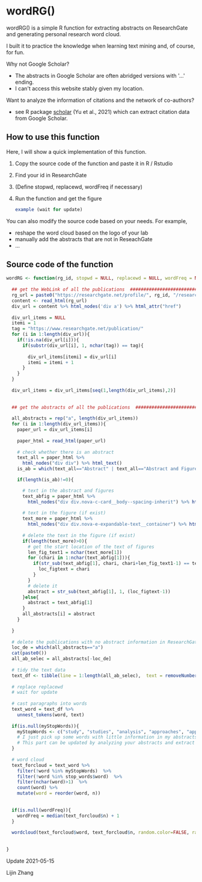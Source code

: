 # wordRG()

wordRG() is a simple R function for extracting abstracts on ResearchGate and generating personal research word cloud.  

I built it to practice the knowledge when learning text mining and, of course, for fun.

Why not Google Scholar?

- The abstracts in Google Scholar are often abridged versions with '...' ending.
- I can't access this website stably given my location.

Want to analyze the information of citations and the network of co-authors?

- see R package [scholar](https://cran.r-project.org/web/packages/scholar/) (Yu et al., 2021) which can extract citation data from Google Scholar.

## How to use this function

Here, I will show a quick implementation of this function.  

1. Copy the source code of the function and paste it in R / Rstudio

2. Find your id in ResearchGate

3. (Define stopwd, replacewd, wordFreq if necessary)

4. Run the function and get the figure

   ```R
   example (wait for update)
   ```

   



You can also modify the source code based on your needs. For example,

- reshape the word cloud based on the logo of your lab
- manually add the abstracts that are not in ReseachGate
- ...

## Source code of the function

```R
wordRG <- function(rg_id, stopwd = NULL, replacewd = NULL, wordFreq = NULL){
  
  ## get the WebLink of all the publications  ############################
  rg_url = paste0("https://researchgate.net/profile/", rg_id, "/research")
  content <- read_html(rg_url)
  div_url = content %>% html_nodes('div a') %>% html_attr("href")
  
  div_url_items = NULL
  itemi = 1
  tag = "https://www.researchgate.net/publication/"
  for (i in 1:length(div_url)){
    if(!is.na(div_url[i])){
      if(substr(div_url[i], 1, nchar(tag)) == tag){
        
        div_url_items[itemi] = div_url[i]
        itemi = itemi + 1
      }
    }
  }
  
  div_url_items = div_url_items[seq(1,length(div_url_items),2)]
  
  
  ## get the abstracts of all the publications  ############################
  
  all_abstracts = rep("a", length(div_url_items))
  for (i in 1:length(div_url_items)){
    paper_url = div_url_items[i]
    
    paper_html = read_html(paper_url)
    
    # check whether there is an abstract
    text_all = paper_html %>% 
      html_nodes("div div") %>% html_text() 
    is_ab = which(text_all=="Abstract" | text_all=="Abstract and Figures")

    if(length(is_ab)!=0){

      # text in the abstract and figures
      text_abfig = paper_html %>% 
        html_nodes("div div.nova-c-card__body--spacing-inherit") %>% html_text() 
      
      # text in the figure (if exist)
      text_more = paper_html %>% 
        html_nodes("div div.nova-e-expandable-text__container") %>% html_text() 
      
      # delete the text in the figure (if exist)
      if(length(text_more)>0){ 
        # get the start location of the text of figures
        len_fig_text1 = nchar(text_more[1])
        for (chari in 1:nchar(text_abfig[1])){
          if(str_sub(text_abfig[1], chari, chari+len_fig_text1-1) == text_more[1]){
            loc_figtext = chari
          }
        }
        # delete it 
        abstract = str_sub(text_abfig[1], 1, (loc_figtext-1))
      }else{
        abstract = text_abfig[1]
      } 
      all_abstracts[i] = abstract 
    }    
    
  }
  
  # delete the publications with no abstract information in ResearchGate
  loc_de = which(all_abstracts=="a")
  cat(paste0())
  all_ab_selec = all_abstracts[-loc_de]
  
  # tidy the text data
  text_df <- tibble(line = 1:length(all_ab_selec),  text = removeNumbers(all_ab_selec))
  
  # replace replacewd
  # wait for update
  
  # cast paragraphs into words
  text_word = text_df %>%
    unnest_tokens(word, text)
  
  if(is.null(myStopWords)){
    myStopWords <- c("study", "studies", "analysis", "approaches", "approach", "results", "research", "procedure")
    # I just pick up some words with little information in my abstracts.
    # This part can be updated by analyzing your abstracts and extract words with low tf_idf
  }
  
  # word cloud
  text_forcloud = text_word %>%
    filter(!word %in% myStopWords)  %>%
    filter(!word %in% stop_words$word)  %>%
    filter(nchar(word)>1)  %>%
    count(word) %>%
    mutate(word = reorder(word, n)) 
  
  
  if(is.null(wordFreq)){
    wordFreq = median(text_forcloud$n) + 1
  }
  
  wordcloud(text_forcloud$word, text_forcloud$n, random.color=FALSE, random.order=FALSE, color=brewer.pal(8, "Dark2"), min.freq=wordFreq, scale=c(3, 1))
  
  
}

```




Update 2021-05-15

Lijin Zhang
